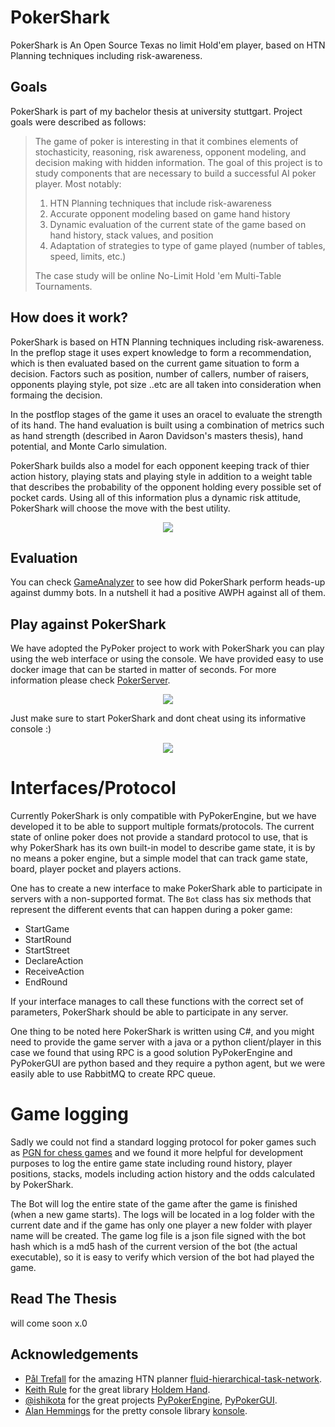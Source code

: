 # PokerShark

PokerShark is An Open Source Texas no limit Hold'em player, based on HTN Planning techniques including risk-awareness.

## Goals

PokerShark is part of my bachelor thesis at university stuttgart. Project goals were described as follows:

> The game of poker is interesting in that it combines elements of stochasticity, reasoning, risk awareness, opponent modeling, and decision making with hidden information. The goal of this project is to study components that are necessary to build a successful AI poker player. Most notably:
>1) HTN Planning techniques that include risk-awareness
>2) Accurate opponent modeling based on game hand history
>3) Dynamic evaluation of the current state of the game based on hand history, stack values, and position
>4) Adaptation of strategies to type of game played (number of tables, speed, limits, etc.)
>
>The case study will be online No-Limit Hold 'em Multi-Table Tournaments.

## How does it work?
PokerShark is based on HTN Planning techniques including risk-awareness. In the preflop stage it uses expert knowledge to form a recommendation, which is then evaluated based on the current game situation to form a decision. Factors such as position, number of callers, number of raisers, opponents playing style, pot size ..etc are all taken into consideration when formaing the decision.

In the postflop stages of the game it uses an oracel to evaluate the strength of its hand. The hand evaluation is built using a combination of metrics such as hand strength (described in Aaron Davidson's masters thesis), hand potential, and Monte Carlo simulation.

PokerShark builds also a model for each opponent keeping track of thier action history, playing stats and playing style in addition to a weight table that describes the probability of the opponent holding every possible set of pocket cards. Using all of this information plus a dynamic risk attitude, PokerShark will choose the move with the best utility. 

<p align="center" width="100%">
    <img src="https://user-images.githubusercontent.com/25008083/198908427-9ab55251-21aa-4d3f-ad7e-721c41c27e03.png"> 
</p>

## Evaluation 
You can check [GameAnalyzer](https://github.com/mikeashi/PokerShark/blob/master/GameAnalysis/v0.2.2/GameAnalyzer.ipynb) to see how did PokerShark perform heads-up against dummy bots. In a nutshell it had a positive AWPH against all of them.


## Play against PokerShark

We have adopted the PyPoker project to work with PokerShark you can play using the web interface or using the console. We have provided easy to use docker image that can be started in matter of seconds. For more information please check [PokerServer](https://github.com/mikeashi/PokerServer).

<p align="center" width="100%">
    <img src="https://user-images.githubusercontent.com/25008083/198908733-0dd7e3ed-961d-4efd-89e0-0ddf9bc04c37.png"> 
</p>


Just make sure to start PokerShark and dont cheat using its informative console :) 

<p align="center" width="100%">
    <img src="https://user-images.githubusercontent.com/25008083/198908990-5e31c966-288b-4906-9657-4667620f61d3.png"> 
</p>

# Interfaces/Protocol 

Currently PokerShark is only compatible with PyPokerEngine, but we have developed it to be able to support multiple formats/protocols. The current state of online poker does not provide a standard protocol to use, that is why PokerShark has its own built-in model to describe game state, it is by no means a poker engine, but a simple model that can track game state, board, player pocket and players actions.

One has to create a new interface to make PokerShark able to participate in servers with a non-supported format. The `Bot` class has six methods that represent the different events that can happen during a poker game:

- StartGame
- StartRound
- StartStreet
- DeclareAction
- ReceiveAction
- EndRound

If your interface manages to call these functions with the correct set of parameters, PokerShark should be able to participate in any server.

One thing to be noted here PokerShark is written using C#, and you might need to provide the game server with a java or a python client/player in this case we found that using RPC is a good solution PyPokerEngine and PyPokerGUI are python based and they require a python agent, but we were easily able to use RabbitMQ to create RPC queue.

# Game logging

Sadly we could not find a standard logging protocol for poker games such as [PGN for chess games](https://en.wikipedia.org/wiki/Portable_Game_Notation) and we found it more helpful for development purposes to log the entire game state including round history, player positions, stacks, models including action history and the odds calculated by PokerShark.

The Bot will log the entire state of the game after the game is finished (when a new game starts). The logs will be located in a log folder with the current date and if the game has only one player a new folder with player name will be created. The game log file is a json file signed with the bot hash which is a md5 hash of the current version of the bot (the actual executable), so it is easy to verify which version of the bot had played the game.


## Read The Thesis
will come soon x.0

## Acknowledgements
- [Pål Trefall](https://github.com/ptrefall) for the amazing HTN planner [fluid-hierarchical-task-network](https://github.com/ptrefall/fluid-hierarchical-task-network).
- [Keith Rule](https://www.codeproject.com/script/Membership/View.aspx?mid=120) for the great library [Holdem Hand](https://www.codeproject.com/Articles/12279/Fast-Texas-Holdem-Hand-Evaluation-and-Analysis).
- [@ishikota](https://github.com/ishikota) for the great projects [PyPokerEngine](https://github.com/ishikota/PyPokerEngine), [PyPokerGUI](https://github.com/ishikota/PyPokerGUI).
- [Alan Hemmings](https://github.com/goblinfactory) for the pretty console library [konsole](https://github.com/goblinfactory/konsole).

